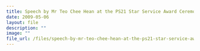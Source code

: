 ```yaml
---
title: Speech by Mr Teo Chee Hean at the PS21 Star Service Award Ceremony 2009
date: 2009-05-06
layout: file
description: ""
image: ""
file_url: /files/speech-by-mr-teo-chee-hean-at-the-ps21-star-service-award-ceremony-2009.pdf
---
```


